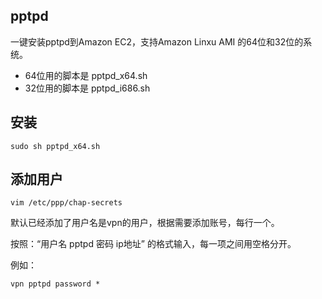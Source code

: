 ## pptpd

一键安装pptpd到Amazon EC2，支持Amazon Linxu AMI 的64位和32位的系统。

* 64位用的脚本是 pptpd_x64.sh
* 32位用的脚本是 pptpd_i686.sh


## 安装

  	sudo sh pptpd_x64.sh
  
  
## 添加用户

  	vim /etc/ppp/chap-secrets
  	

默认已经添加了用户名是vpn的用户，根据需要添加账号，每行一个。

按照：“用户名 pptpd 密码 ip地址” 的格式输入，每一项之间用空格分开。

例如：

  	vpn pptpd password *    
